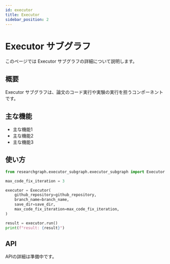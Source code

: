 ```yaml
---
id: executor
title: Executor
sidebar_position: 2
---
```


# Executor サブグラフ

このページでは Executor サブグラフの詳細について説明します。

## 概要

Executor サブグラフは、論文のコード実行や実験の実行を担うコンポーネントです。

## 主な機能

- 主な機能1
- 主な機能2
- 主な機能3

## 使い方

```python
from researchgraph.executor_subgraph.executor_subgraph import Executor

max_code_fix_iteration = 3

executor = Executor(
    github_repository=github_repository,
    branch_name=branch_name,
    save_dir=save_dir,
    max_code_fix_iteration=max_code_fix_iteration,
)

result = executor.run()
print(f"result: {result}")
```

## API

APIの詳細は準備中です。
